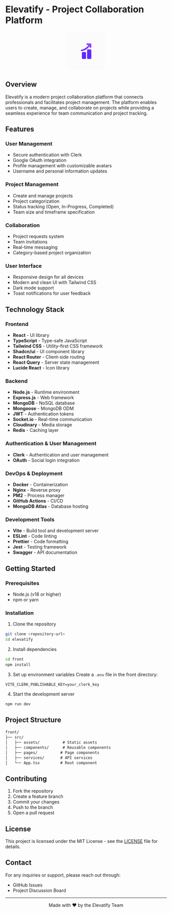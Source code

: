 # Elevatify - Project Collaboration Platform

<div align="center">
  <img src="front/src/assets/logo.svg" alt="Elevatify Logo" width="120" />
</div>

## Overview

Elevatify is a modern project collaboration platform that connects professionals and facilitates project management. The platform enables users to create, manage, and collaborate on projects while providing a seamless experience for team communication and project tracking.

## Features

### User Management
- Secure authentication with Clerk
- Google OAuth integration
- Profile management with customizable avatars
- Username and personal information updates

### Project Management
- Create and manage projects
- Project categorization
- Status tracking (Open, In-Progress, Completed)
- Team size and timeframe specification

### Collaboration
- Project requests system
- Team invitations
- Real-time messaging
- Category-based project organization

### User Interface
- Responsive design for all devices
- Modern and clean UI with Tailwind CSS
- Dark mode support
- Toast notifications for user feedback

## Technology Stack

### Frontend
- **React** - UI library
- **TypeScript** - Type-safe JavaScript
- **Tailwind CSS** - Utility-first CSS framework
- **Shadcn/ui** - UI component library
- **React Router** - Client-side routing
- **React Query** - Server state management
- **Lucide React** - Icon library

### Backend
- **Node.js** - Runtime environment
- **Express.js** - Web framework
- **MongoDB** - NoSQL database
- **Mongoose** - MongoDB ODM
- **JWT** - Authentication tokens
- **Socket.io** - Real-time communication
- **Cloudinary** - Media storage
- **Redis** - Caching layer

### Authentication & User Management
- **Clerk** - Authentication and user management
- **OAuth** - Social login integration

### DevOps & Deployment
- **Docker** - Containerization
- **Nginx** - Reverse proxy
- **PM2** - Process manager
- **GitHub Actions** - CI/CD
- **MongoDB Atlas** - Database hosting

### Development Tools
- **Vite** - Build tool and development server
- **ESLint** - Code linting
- **Prettier** - Code formatting
- **Jest** - Testing framework
- **Swagger** - API documentation

## Getting Started

### Prerequisites
- Node.js (v18 or higher)
- npm or yarn

### Installation

1. Clone the repository
```bash
git clone <repository-url>
cd elevatify
```

2. Install dependencies
```bash
cd front
npm install
```

3. Set up environment variables
Create a `.env` file in the front directory:
```env
VITE_CLERK_PUBLISHABLE_KEY=your_clerk_key
```

4. Start the development server
```bash
npm run dev
```

## Project Structure

```
front/
├── src/
│   ├── assets/          # Static assets
│   ├── components/      # Reusable components
│   ├── pages/          # Page components
│   ├── services/       # API services
│   └── App.tsx         # Root component
```

## Contributing

1. Fork the repository
2. Create a feature branch
3. Commit your changes
4. Push to the branch
5. Open a pull request

## License

This project is licensed under the MIT License - see the [LICENSE](LICENSE) file for details.

## Contact

For any inquiries or support, please reach out through:
- GitHub Issues
- Project Discussion Board

---

<div align="center">
  Made with ❤️ by the Elevatify Team
</div> 
